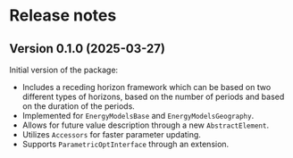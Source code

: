# Release notes

## Version 0.1.0 (2025-03-27)

Initial version of the package:

* Includes a receding horizon framework which can be based on two different types of horizons, based on the number of periods and based on the duration of the periods.
* Implemented for `EnergyModelsBase` and `EnergyModelsGeography`.
* Allows for future value description through a new `AbstractElement`.
* Utilizes `Accessors` for faster parameter updating.
* Supports `ParametricOptInterface` through an extension.
